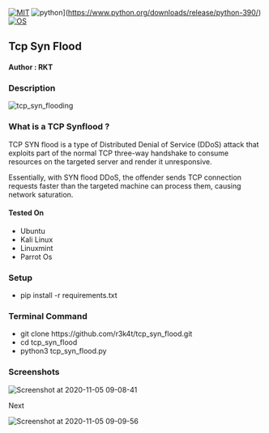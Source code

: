 [![MIT](https://img.shields.io/packagist/l/doctrine/orm.svg)](https://github.com/r3k4t/tcp_syn_flood/blob/master/LICENSE) 
![python](https://img.shields.io/badge/python-3.9.0-brightgreen.svg)](https://www.python.org/downloads/release/python-390/)
[![OS](https://img.shields.io/badge/Tested%20On-Linux-yellowgreen.svg)](https://en.wikipedia.org/wiki/Linux/)

<h2>Tcp Syn Flood</h2>

<h4>Author : RKT</h4>

### Description ###

![tcp_syn_flooding](https://user-images.githubusercontent.com/69615463/98195764-85555300-1f48-11eb-8aed-a4b7170c7e2e.png)

### What is a TCP Synflood ? ###

TCP SYN flood is a type of Distributed Denial of Service (DDoS) attack that exploits part of the normal TCP three-way handshake to consume resources on the targeted server and render it unresponsive.

Essentially, with SYN flood DDoS, the offender sends TCP connection requests faster than the targeted machine can process them, causing network saturation.

#### Tested On ###
                                       
<ul>
<li>Ubuntu</li>
<li>Kali Linux</li>
<li>Linuxmint</li>
<li>Parrot Os</li>
</ul>

### Setup ###

<ul>
<li> pip install -r requirements.txt</li>
</ul>

### Terminal Command ###

<ul>
<li>git clone https://github.com/r3k4t/tcp_syn_flood.git</li>
<li>cd tcp_syn_flood   </li>
<li>python3 tcp_syn_flood.py </li>
</ul>

### Screenshots ###

![Screenshot at 2020-11-05 09-08-41](https://user-images.githubusercontent.com/69615463/98195978-07457c00-1f49-11eb-99fe-78cce916dacc.png)

Next

![Screenshot at 2020-11-05 09-09-56](https://user-images.githubusercontent.com/69615463/98196013-1af0e280-1f49-11eb-9f38-b0c1d414211a.png)
